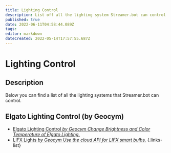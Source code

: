 ```yaml
---
title: Lighting Control
description: List off all the lighting system Streamer.bot can control.
published: true
date: 2022-06-11T04:58:44.089Z
tags: 
editor: markdown
dateCreated: 2022-05-14T17:57:55.687Z
---
```


# Lighting Control

## Description

Below you can find a list of all the lighting systems that Streamer.bot can control.

## Elgato Lighting Control (by Geocym)

* [Elgato Lighting Control *by Geocym* *Change Brightness and Color Temperature of Elgato Lighting.*](/extensions/lighting-control/elgato-lighting-control)
* [LIFX Lights *by Geocym* *Use the cloud API for LIFX smart bulbs.*](/extensions/lighting-control/lifx-lights)
{.links-list}